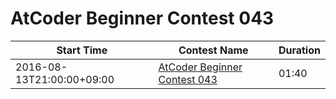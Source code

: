 # AtCoder Beginner Contest 043

| Start Time | Contest Name | Duration |
| --- | --- | --- |
2016-08-13T21:00:00+09:00 | [AtCoder Beginner Contest 043](https://abc043.contest.atcoder.jp/) | 01:40 |
